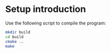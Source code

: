 # Setup introduction

Use the following script to compile the program:

```bash
mkdir build
cd build
cmake ..
make
```

